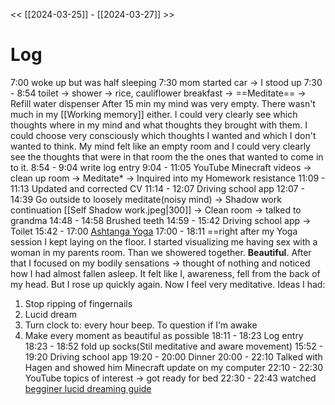 << [[2024-03-25]] - [[2024-03-27]] >>

# Log
7:00 woke up but was half sleeping
7:30 mom started car -> I stood up
7:30 - 8:54 toilet -> shower -> rice, cauliflower breakfast -> ==Meditate== -> Refill water dispenser
After 15 min my mind was very empty. There wasn't much in my [[Working memory]] either. I could very clearly see which thoughts where in my mind and what thoughts they brought with them. I could choose very consciously which thoughts I wanted and which I don't wanted to think. My mind felt like an empty room and I could very clearly see the thoughts that were in that room the the ones that wanted to come in to it.
8:54 - 9:04 write log entry
9:04 - 11:05 YouTube Minecraft videos -> clean up room -> Meditate* -> Inquired into my Homework resistance
11:09 - 11:13 Updated and corrected CV
11:14 - 12:07 Driving school app
12:07 - 14:39 Go outside to loosely meditate(noisy mind) -> Shadow work continuation [[Self Shadow work.jpeg|300]] -> Clean room -> talked to grandma 
14:48 - 14:58 Brushed teeth
14:59 - 15:42 Driving school app -> Toilet
15:42 - 17:00 [Ashtanga Yoga](https://youtu.be/1Krp4W0TlAU?si=pp7bjl730POYeWeh)
17:00 - 18:11 ==right after my Yoga session I kept laying on the floor. I started visualizing me having sex with a woman in my parents room. Than we showered together. **Beautiful**.
After that I focused on my bodily sensations -> thought of nothing and noticed how I had almost fallen asleep. It felt like I, awareness, fell from the back of my head. But I rose up quickly again.
Now I feel very meditative.
Ideas I had:
1. Stop ripping of fingernails
2. Lucid dream
3. Turn clock to: every hour beep. To question if I‘m awake
4. Make every moment as beautiful as possible 
18:11 - 18:23 Log entry 
18:23 - 18:52 fold up socks(Stil meditative and aware movement)
15:52 - 19:20 Driving school app
19:20 - 20:00 Dinner 
20:00 - 22:10 Talked with Hagen and showed him Minecraft update on my computer 
22:10 - 22:30 YouTube topics of interest -> got ready for bed
22:30 - 22:43 watched [begginer lucid dreaming guide](https://youtu.be/n4N5uuh6Y14?si=2tDvSLGZrnNXyLG3)
